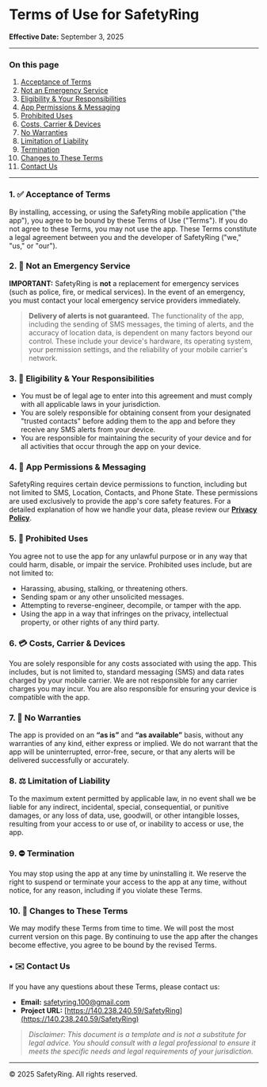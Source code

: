 # Terms of Use for SafetyRing

**Effective Date:** September 3, 2025

---

### On this page
1.  [Acceptance of Terms](#1--acceptance-of-terms)
2.  [Not an Emergency Service](#2--not-an-emergency-service)
3.  [Eligibility & Your Responsibilities](#3--eligibility--your-responsibilities)
4.  [App Permissions & Messaging](#4--app-permissions--messaging)
5.  [Prohibited Uses](#5--prohibited-uses)
6.  [Costs, Carrier & Devices](#6--costs-carrier--devices)
7.  [No Warranties](#7--no-warranties)
8.  [Limitation of Liability](#8--limitation-of-liability)
9.  [Termination](#9--termination)
10. [Changes to These Terms](#10--changes-to-these-terms)
11. [Contact Us](#-contact-us)

---

### 1. ✅ Acceptance of Terms

By installing, accessing, or using the SafetyRing mobile application ("the app"), you agree to be bound by these Terms of Use ("Terms"). If you do not agree to these Terms, you may not use the app. These Terms constitute a legal agreement between you and the developer of SafetyRing ("we," "us," or "our").

### 2. 🚨 Not an Emergency Service

**IMPORTANT:** SafetyRing is **not** a replacement for emergency services (such as police, fire, or medical services). In the event of an emergency, you must contact your local emergency service providers immediately.

> **Delivery of alerts is not guaranteed.** The functionality of the app, including the sending of SMS messages, the timing of alerts, and the accuracy of location data, is dependent on many factors beyond our control. These include your device's hardware, its operating system, your permission settings, and the reliability of your mobile carrier's network.

### 3. 👤 Eligibility & Your Responsibilities

-   You must be of legal age to enter into this agreement and must comply with all applicable laws in your jurisdiction.
-   You are solely responsible for obtaining consent from your designated "trusted contacts" before adding them to the app and before they receive any SMS alerts from your device.
-   You are responsible for maintaining the security of your device and for all activities that occur through the app on your device.

### 4. 🔐 App Permissions & Messaging

SafetyRing requires certain device permissions to function, including but not limited to SMS, Location, Contacts, and Phone State. These permissions are used exclusively to provide the app's core safety features. For a detailed explanation of how we handle your data, please review our [**Privacy Policy**](./PRIVACY_POLICY.md).

### 5. 🚫 Prohibited Uses

You agree not to use the app for any unlawful purpose or in any way that could harm, disable, or impair the service. Prohibited uses include, but are not limited to:
-   Harassing, abusing, stalking, or threatening others.
-   Sending spam or any other unsolicited messages.
-   Attempting to reverse-engineer, decompile, or tamper with the app.
-   Using the app in a way that infringes on the privacy, intellectual property, or other rights of any third party.

### 6. 💳 Costs, Carrier & Devices

You are solely responsible for any costs associated with using the app. This includes, but is not limited to, standard messaging (SMS) and data rates charged by your mobile carrier. We are not responsible for any carrier charges you may incur. You are also responsible for ensuring your device is compatible with the app.

### 7. 🧪 No Warranties

The app is provided on an **“as is”** and **“as available”** basis, without any warranties of any kind, either express or implied. We do not warrant that the app will be uninterrupted, error-free, secure, or that any alerts will be delivered successfully or accurately.

### 8. ⚖️ Limitation of Liability

To the maximum extent permitted by applicable law, in no event shall we be liable for any indirect, incidental, special, consequential, or punitive damages, or any loss of data, use, goodwill, or other intangible losses, resulting from your access to or use of, or inability to access or use, the app.

### 9. ⛔ Termination

You may stop using the app at any time by uninstalling it. We reserve the right to suspend or terminate your access to the app at any time, without notice, for any reason, including if you violate these Terms.

### 10. 🔄 Changes to These Terms

We may modify these Terms from time to time. We will post the most current version on this page. By continuing to use the app after the changes become effective, you agree to be bound by the revised Terms.

### • ✉️ Contact Us
If you have any questions about these Terms, please contact us:
-   **Email:** [safetyring.100@gmail.com](mailto:safetyring.100@gmail.com)
-   **Project URL:** [https://140.238.240.59/SafetyRing](https://140.238.240.59/SafetyRing)

> *Disclaimer: This document is a template and is not a substitute for legal advice. You should consult with a legal professional to ensure it meets the specific needs and legal requirements of your jurisdiction.*

---
© 2025 SafetyRing. All rights reserved.
